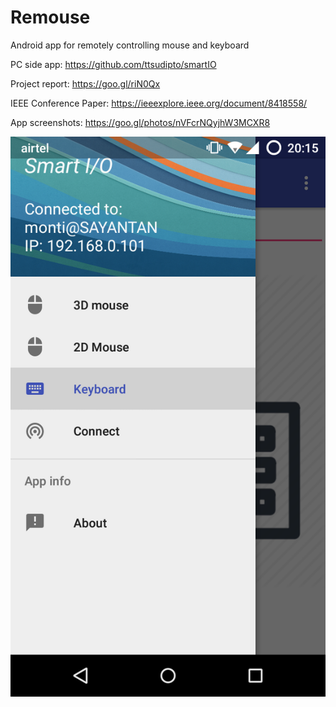 # Remouse
Android app for remotely controlling mouse and keyboard

PC side app: https://github.com/ttsudipto/smartIO

Project report: https://goo.gl/riN0Qx

IEEE Conference Paper: https://ieeexplore.ieee.org/document/8418558/

App screenshots: https://goo.gl/photos/nVFcrNQyjhW3MCXR8

![Alt text](/scr/remouse.png?raw=true "Remouse")
